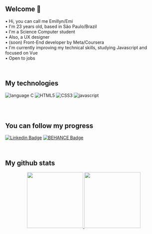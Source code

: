 ## Welcome 🌻
• Hi, you can call me Emillyn/Emi <br>
• I'm 23 years old, based in São Paulo/Brazil<br>
• I'm a Science Computer student<br>
• Also, a UX designer <br>
• (soon) Front-End developer by Meta/Coursera <br>
• I'm currently improving my technical skills, studying Javascript and focused on Vue<br>
• Open to jobs<br>

<br>

## My technologies 
<div>
<img src="https://img.shields.io/badge/C-E10098?style=for-the-badge&logo=c&logoColor=white" alt="language C"/>
<img src="https://img.shields.io/badge/HTML5-007ACC?style=for-the-badge&logo=html5&logoColor=white" alt="HTML5"/>
<img src="https://img.shields.io/badge/CSS3-20232A?style=for-the-badge&logo=css3&logoColor=61DAFB" alt="CSS3"/>
<img src="https://img.shields.io/badge/JavaScript-F0F200?style=for-the-badge&logo=javascript&logoColor=white" alt="javascript"/>
</div>

<br><br>
  
## You can follow my progress 
[![Linkedin Badge](https://img.shields.io/badge/-LinkedIn-blue?style=flat-square&logo=Linkedin&logoColor=white&link=https://www.linkedin.com/in/emisoares/)](https://www.linkedin.com/in/emisoares/)
[![BEHANCE Badge](https://img.shields.io/badge/-Behance-C13584?style=flat-square&labelColor=C13584&logo=behance&logoColor=white&link=https://www.instagram.com/monis.png/)](https://www.instagram.com/tech.moni/)

<br>

## My github stats
<div align="center">
  <a href="https://github.com/emisoarx">
  <img height="180em" src="https://github-readme-stats.vercel.app/api?username=emisoarx&show_icons=true&theme=dracula&include_all_commits=true&count_private=true"/>
  <img height="180em" src="https://github-readme-stats.vercel.app/api/top-langs/?username=emisoarx&layout=compact&langs_count=7&theme=dracula"/>
</div>
